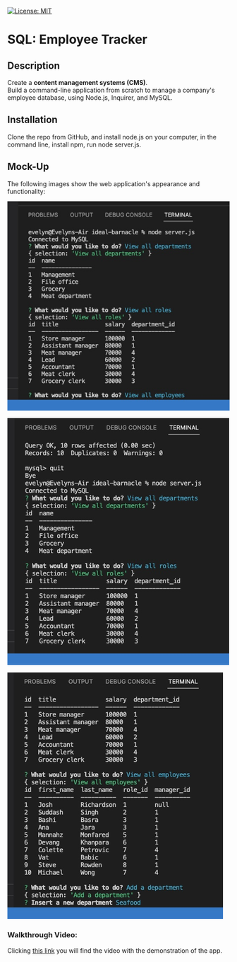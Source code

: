 
[![License: MIT](https://img.shields.io/badge/License-MIT-yellow.svg)](https://opensource.org/licenses/MIT)

# SQL: Employee Tracker

## Description

Create a **content management systems (CMS)**.  
Build a command-line application from scratch to manage a company's employee database, using Node.js, Inquirer, and MySQL.

## Installation
Clone the repo from GitHub, and install node.js on your computer, in the command line, install npm, run node server.js.

## Mock-Up

The following images show the web application's appearance and functionality:


![Adding a department](./images/1.jpeg)

![Adding a role](./images/2.jpeg)

![Adding a new employee](./images/3.jpeg)


### Walkthrough Video:

Clicking [this link](https://drive.google.com/file/d/16_R4Ii1icnAS7S89n7bc7KvLNPI1JRhE/view) you will find the video with the demonstration of the app.
